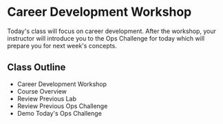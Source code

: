 # Career Development Workshop

Today's class will focus on career development. After the workshop, your instructor will introduce you to the Ops Challenge for today which will prepare you for next week's concepts.

## Class Outline

- Career Development Workshop
- Course Overview
- Review Previous Lab
- Review Previous Ops Challenge
- Demo Today's Ops Challenge
